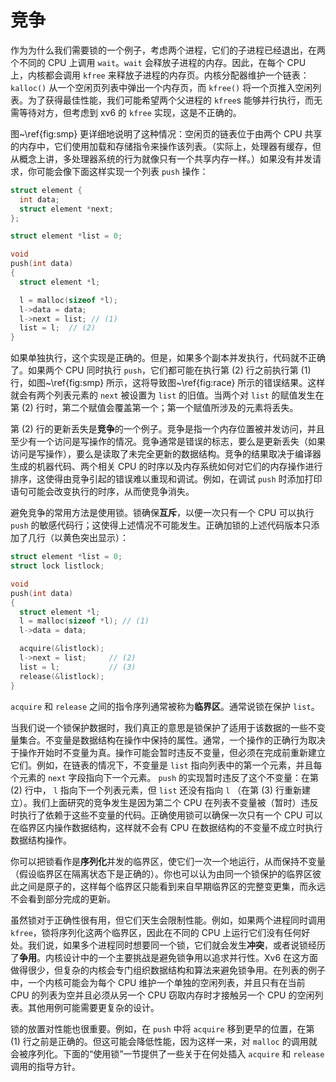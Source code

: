 # 竞争

作为为什么我们需要锁的一个例子，考虑两个进程，它们的子进程已经退出，在两个不同的 CPU 上调用 `wait`。`wait` 会释放子进程的内存。因此，在每个 CPU 上，内核都会调用 `kfree` 来释放子进程的内存页。内核分配器维护一个链表：`kalloc()` 从一个空闲页列表中弹出一个内存页，而 `kfree()` 将一个页推入空闲列表。为了获得最佳性能，我们可能希望两个父进程的 `kfree`s 能够并行执行，而无需等待对方，但考虑到 xv6 的 `kfree` 实现，这是不正确的。

图~\ref{fig:smp} 更详细地说明了这种情况：空闲页的链表位于由两个 CPU 共享的内存中，它们使用加载和存储指令来操作该列表。（实际上，处理器有缓存，但从概念上讲，多处理器系统的行为就像只有一个共享内存一样。）如果没有并发请求，你可能会像下面这样实现一个列表 `push` 操作：

```c
struct element {
  int data;
  struct element *next;
};

struct element *list = 0;

void
push(int data)
{
  struct element *l;

  l = malloc(sizeof *l);
  l->data = data;
  l->next = list; // (1)
  list = l;  // (2)
}
```

如果单独执行，这个实现是正确的。但是，如果多个副本并发执行，代码就不正确了。如果两个 CPU 同时执行 `push`，它们都可能在执行第 (2) 行之前执行第 (1) 行，如图~\ref{fig:smp} 所示，这将导致图~\ref{fig:race} 所示的错误结果。这样就会有两个列表元素的 `next` 被设置为 `list` 的旧值。当两个对 `list` 的赋值发生在第 (2) 行时，第二个赋值会覆盖第一个；第一个赋值所涉及的元素将丢失。

第 (2) 行的更新丢失是**竞争**的一个例子。竞争是指一个内存位置被并发访问，并且至少有一个访问是写操作的情况。竞争通常是错误的标志，要么是更新丢失（如果访问是写操作），要么是读取了未完全更新的数据结构。竞争的结果取决于编译器生成的机器代码、两个相关 CPU 的时序以及内存系统如何对它们的内存操作进行排序，这使得由竞争引起的错误难以重现和调试。例如，在调试 `push` 时添加打印语句可能会改变执行的时序，从而使竞争消失。

避免竞争的常用方法是使用锁。锁确保**互斥**，以便一次只有一个 CPU 可以执行 `push` 的敏感代码行；这使得上述情况不可能发生。正确加锁的上述代码版本只添加了几行（以黄色突出显示）：

```c
struct element *list = 0;
struct lock listlock;

void
push(int data)
{
  struct element *l;
  l = malloc(sizeof *l); // (1)
  l->data = data;

  acquire(&listlock); 
  l->next = list;     // (2)
  list = l;           // (3)
  release(&listlock); 
}
```

`acquire` 和 `release` 之间的指令序列通常被称为**临界区**。通常说锁在保护 `list`。

当我们说一个锁保护数据时，我们真正的意思是锁保护了适用于该数据的一些不变量集合。不变量是数据结构在操作中保持的属性。通常，一个操作的正确行为取决于操作开始时不变量为真。操作可能会暂时违反不变量，但必须在完成前重新建立它们。例如，在链表的情况下，不变量是 `list` 指向列表中的第一个元素，并且每个元素的 `next` 字段指向下一个元素。 `push` 的实现暂时违反了这个不变量：在第 (2) 行中， `l` 指向下一个列表元素，但 `list` 还没有指向 `l` （在第 (3) 行重新建立）。我们上面研究的竞争发生是因为第二个 CPU 在列表不变量被（暂时）违反时执行了依赖于这些不变量的代码。正确使用锁可以确保一次只有一个 CPU 可以在临界区内操作数据结构，这样就不会有 CPU 在数据结构的不变量不成立时执行数据结构操作。

你可以把锁看作是**序列化**并发的临界区，使它们一次一个地运行，从而保持不变量（假设临界区在隔离状态下是正确的）。你也可以认为由同一个锁保护的临界区彼此之间是原子的，这样每个临界区只能看到来自早期临界区的完整变更集，而永远不会看到部分完成的更新。

虽然锁对于正确性很有用，但它们天生会限制性能。例如，如果两个进程同时调用 `kfree`，锁将序列化这两个临界区，因此在不同的 CPU 上运行它们没有任何好处。我们说，如果多个进程同时想要同一个锁，它们就会发生**冲突**，或者说锁经历了**争用**。内核设计中的一个主要挑战是避免锁争用以追求并行性。Xv6 在这方面做得很少，但复杂的内核会专门组织数据结构和算法来避免锁争用。在列表的例子中，一个内核可能会为每个 CPU 维护一个单独的空闲列表，并且只有在当前 CPU 的列表为空并且必须从另一个 CPU 窃取内存时才接触另一个 CPU 的空闲列表。其他用例可能需要更复杂的设计。

锁的放置对性能也很重要。例如，在 `push` 中将 `acquire` 移到更早的位置，在第 (1) 行之前是正确的。但这可能会降低性能，因为这样一来，对 `malloc` 的调用就会被序列化。下面的“使用锁”一节提供了一些关于在何处插入 `acquire` 和 `release` 调用的指导方针。